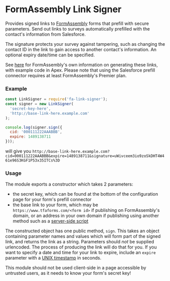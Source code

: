 FormAssembly Link Signer
========================

Provides signed links to [FormAssembly](https://www.formassembly.com/) forms that prefill with secure parameters. Send out links to surveys automatically prefilled with the contact's information from Salesforce.

The signature protects your survey against tampering, such as changing the contact ID in the link to gain access to another contact's information. An optional expiry date/time can be specified.

See [here](https://help.formassembly.com/help/508885-prefill-lookups-using-secure-parameters) for FormAssembly's own information on generating these links, with example code in Apex. Please note that using the Salesforce prefill connector requires at least FormAssembly's Premier plan.

### Example
```javascript
const LinkSigner = require('fa-link-signer');
const signer = new LinkSigner(
  'secret-key-here',
  'http://base-link-here.example.com'
);

console.log(signer.sign({
  cid: '000111222AAABBB',
  expire: 1489138711
}));
```
will give you
`http://base-link-here.example.com?cid=000111222AAABBB&expire=1489138711&signature=uWivceem3io9zoSkDHT4W461e96S3KGF1P53x35ITCs%3D`

### Usage
The module exports a constructor which takes 2 parameters:
* the secret key, which can be found at the bottom of the configuration page for your form's prefill connector
* the base link to your form, which may be `https://www.tfaforms.com/<form id>` if publishing on FormAssembly's domain, or an address in your own domain if publishing using another method such as a [server-side script](https://help.formassembly.com/help/340360-use-a-server-side-script-api)

The constructed object has one public method, `sign`. This takes an object containing parameter names and values which will form part of the signed link, and returns the link as a string. Parameters should *not* be supplied urlencoded. The process of producing the link will do that for you. If you want to specify a date and time for your link to expire, include an `expire` parameter with a [UNIX timestamp](http://www.unixtimestamp.com/) in seconds.

This module should not be used client-side in a page accessible by untrusted users, as it needs to know your form's secret key!
